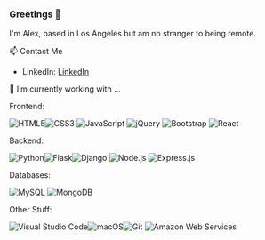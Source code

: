 ### Greetings 👋 

I'm Alex, based in Los Angeles but am no stranger to being remote.


📫 Contact Me
- LinkedIn: <a href='http://linkedin.com/in/alexponce1'>LinkedIn</a>



🌱 I’m currently working with ...

Frontend:

![HTML5](https://img.shields.io/badge/html5-%23E34F26.svg?style=for-the-badge&logo=html5&logoColor=white)![CSS3](https://img.shields.io/badge/css3-%231572B6.svg?style=for-the-badge&logo=css3&logoColor=white) <img alt="JavaScript" src="https://img.shields.io/badge/JavaScript-%23F7DF1E.svg?&style=for-the-badge&logo=javascript&logoColor=black"/> ![jQuery](https://img.shields.io/badge/jquery-%230769AD.svg?style=for-the-badge&logo=jquery&logoColor=white) 
 ![Bootstrap](https://img.shields.io/badge/bootstrap-%23563D7C.svg?style=for-the-badge&logo=bootstrap&logoColor=white)
![React](https://img.shields.io/badge/react-%2320232a.svg?style=for-the-badge&logo=react&logoColor=%2361DAFB)

Backend:

![Python](https://img.shields.io/badge/python-3670A0?style=for-the-badge&logo=python&logoColor=ffdd54)![Flask](https://img.shields.io/badge/flask-%23000.svg?style=for-the-badge&logo=flask&logoColor=white)![Django](https://img.shields.io/badge/django-%23092E20.svg?style=for-the-badge&logo=django&logoColor=white) <img alt="Node.js" src="https://img.shields.io/badge/Node.js-%23339933.svg?&style=for-the-badge&logo=node.js&logoColor=white"/> <img alt="Express.js" src="https://img.shields.io/badge/Express.js-%23404d59.svg?&style=for-the-badge"/>

Databases:

<img alt="MySQL" src="https://img.shields.io/badge/MySQL-%234479A1.svg?&style=for-the-badge&logo=mysql&logoColor=white"/> <img alt="MongoDB" src="https://img.shields.io/badge/MongoDB-%2347A248.svg?&style=for-the-badge&logo=mongodb&logoColor=white"/>


Other Stuff:
 
![Visual Studio Code](https://img.shields.io/badge/Visual%20Studio%20Code-0078d7.svg?style=for-the-badge&logo=visual-studio-code&logoColor=white)![macOS](https://img.shields.io/badge/mac%20os-000000?style=for-the-badge&logo=macos&logoColor=F0F0F0)![Git](https://img.shields.io/badge/git-%23F05033.svg?style=for-the-badge&logo=git&logoColor=white) <img alt="Amazon Web Services" src="https://img.shields.io/badge/Amazon_AWS-%23FF9900.svg?&style=for-the-badge&logo=amazon-aws&logoColor=white"/>


<!--
**alexander-ponce/alexander-ponce** is a ✨ _special_ ✨ repository because its `README.md` (this file) appears on your GitHub profile.

Here are some ideas to get you started:

- 🔭 I’m currently working on ...
- 🌱 I’m currently learning ...
- 👯 I’m looking to collaborate on ...
- 🤔 I’m looking for help with ...
- 💬 Ask me about ...
- 📫 How to reach me: ...
- 😄 Pronouns: ...
- ⚡ Fun fact: ...
-->
